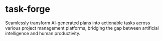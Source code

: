 # task-forge
Seamlessly transform AI-generated plans into actionable tasks across various project management platforms, bridging the gap between artificial intelligence and human productivity.

